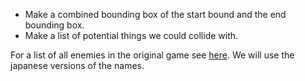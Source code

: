 

 * Make a combined bounding box of the start bound and the end bounding box.
 * Make a list of potential things we could collide with.
   


For a list of all enemies in the original game see [here](https://strategywiki.org/wiki/Bubble_Bobble/Enemies). We will use the japanese versions of the names.

